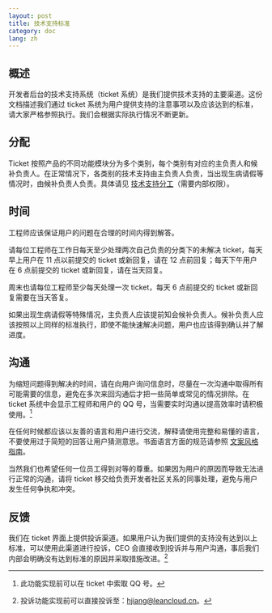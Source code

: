 ```yaml
---
layout: post
title: 技术支持标准
category: doc
lang: zh
---
```


## 概述

开发者后台的技术支持系统（ticket 系统）是我们提供技术支持的主要渠道。这份文档描述我们通过 ticket 系统为用户提供支持的注意事项以及应该达到的标准，请大家严格参照执行。我们会根据实际执行情况不断更新。

## 分配

Ticket 按照产品的不同功能模块分为多个类别，每个类别有对应的主负责人和候补负责人。在正常情况下，各类别的技术支持由主负责人负责，当出现生病请假等情况时，由候补负责人负责。具体请见 [技术支持分工](https://docs.google.com/a/onycloud.com/spreadsheets/d/14Wt5uL-Qd42sSCjPMlBd20auQnZX57VsHE__Hk4RLuI/edit?usp=sharing)（需要内部权限）。

## 时间

工程师应该保证用户的问题在合理的时间内得到解答。

请每位工程师在工作日每天至少处理两次自己负责的分类下的未解决 ticket，每天早上用户在 11 点以前提交的 ticket 或新回复，请在 12 点前回复；每天下午用户在 6 点前提交的 ticket 或新回复，请在当天回复。

周末也请每位工程师至少每天处理一次 ticket，每天 6 点前提交的 ticket 或新回复需要在当天答复。

如果出现生病请假等特殊情况，主负责人应该提前知会候补负责人。候补负责人应该按照以上同样的标准执行，即使不能快速解决问题，用户也应该得到确认并了解进度。

## 沟通

为缩短问题得到解决的时间，请在向用户询问信息时，尽量在一次沟通中取得所有可能需要的信息，避免在多次来回沟通后才把一些简单或常见的情况排除。在 ticket 系统中会显示工程师和用户的 QQ 号，当需要实时沟通以提高效率时请积极使用。[^1]

在任何时候都应该以友善的语言和用户进行交流，解释请使用完整和易懂的语言，不要使用过于简短的回答让用户猜测意思。书面语言方面的规范请参照 [文案风格指南](copywriting-style-guide.html)。

当然我们也希望任何一位员工得到对等的尊重。如果因为用户的原因而导致无法进行正常的沟通，请将 ticket 移交给负责开发者社区关系的同事处理，避免与用户发生任何争执和冲突。

## 反馈

我们在 ticket 界面上提供投诉渠道。如果用户认为我们提供的支持没有达到以上标准，可以使用此渠道进行投诉，CEO 会直接收到投诉并与用户沟通，事后我们内部会明确没有达到标准的原因并采取措施改进。[^2]

[^1]: 此功能实现前可以在 ticket 中索取 QQ 号。
[^2]: 投诉功能实现前可以直接投诉至：<a href="mailto:hjiang@leancloud.cn">hjiang@leancloud.cn</a>。